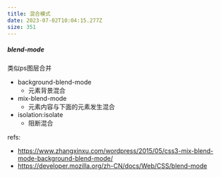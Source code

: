 ```yaml
---
title: 混合模式
date: 2023-07-02T10:04:15.277Z
size: 351
---
```

##### blend-mode

类似ps图层合并

- background-blend-mode
  - 元素背景混合
- mix-blend-mode
  - 元素内容与下面的元素发生混合
- isolation:isolate
  - 阻断混合



refs:

- https://www.zhangxinxu.com/wordpress/2015/05/css3-mix-blend-mode-background-blend-mode/
- https://developer.mozilla.org/zh-CN/docs/Web/CSS/blend-mode

